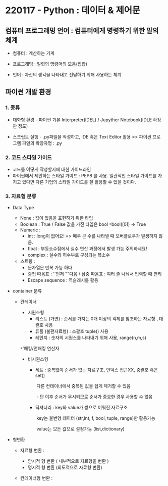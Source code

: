 # 220117 - Python : 데이터 & 제어문

## 컴퓨터 프로그래밍 언어 : 컴퓨터에게 명령하기 위한 말의 체계

- 컴퓨터 : 계산하는 기계

- 프로그래밍 : 일련의 명령어의 모음(집합)

- 언어 : 자신의 생각을 나타내고 전달하기 위해 사용하는 체계



## 파이썬 개발 환경

### 1. 종류

- 대화형 환경 - 파이썬 기본 Interpreter(IDEL) / Jupyther Notebook(IDLE 확장판 정도)

- 스크립트 실행 - .py파일을 작성하고, IDE 혹은 Text Editor 활용 => 파이썬 프로그램 파일의 확장자명 : .py



### 2. 코드 스타일 가이드

- 코드를 어떻게 작성할지에 대한 가이드라인
- 파이썬에서 제안하는 스타일 가이드 : PEP8 를 사용. 일관적인 스타일 가이드를 가지고 있다면 다른 기업의 스타일 가이드를 잘 활용할 수 있을 것이다.



### 3. 자료형 분류

- Data Type
  - None : 값이 없음을 표현하기 위한 타입
  - Boolean : True / False 값을 가진 타입은 bool  `*`bool([0]) => True
  - Numeric : 
    - int : long이 없어요! => 매우 큰 수를 나타낼 때 오버플로우가 발생하지 않음. 
    - float : 부동소수점에서 실수 연산 과정에서 발생 가능 주의하세요!
    - complex : 실수와 허수부로 구성되는 복소수
  - 스트링 :
    - 문자열은 반복 가능 하다
    - 중첩 따옴표 : ''먼저 ""다음 / 삼중 따옴표 : 여러 줄 나눠서 입력할 때 편리
    - Escape sequence : 역슬래시를 활용

- container 분류

  - 컨테이너

    - 시퀀스형
      - 리스트 (가변) : 순서를 가지는 0개 이상의 객체를 참조하는 자료형 , 대괄호 사용
      - 튜플 (불편자료형) : 소괄호 tuple() 사용
      - 레인지 : 숫자의 시퀀스를 나타내기 위해 사용, range(n,m,s)

    `*`'패킹/언패킹 연산자

    

    - 비시퀀스형

      - 세트 : 중복없이 순서가 없는 자료구조, 인덱스 접근XX, 중괄호 혹은 set()

        ​			다른 컨테이너에서 중복된 값을 쉽게 제거할 수 있음 

        ​				- 단 이후 순서가 무시되므로 순서가 중요한 경우 사용할 수 없음 

      - 딕셔너리 : key와 value가 쌍으로 이뤄진 자료구조

        ​					key는 불변형 데이터 (str,int, f, bool, tuple, range)만 활용가능 

        ​					 value는 모든 값으로 설정가능 (list,dictionary)

- 형변환

  - 자료형 변환 : 
    - 암시적 형 변환 ( 내부적으로 자료형을 변환 )
    - 명시적 형 변환 (의도적으로 자료형 변환)
    
  - 컨테이너형 변환 : 
  
    
